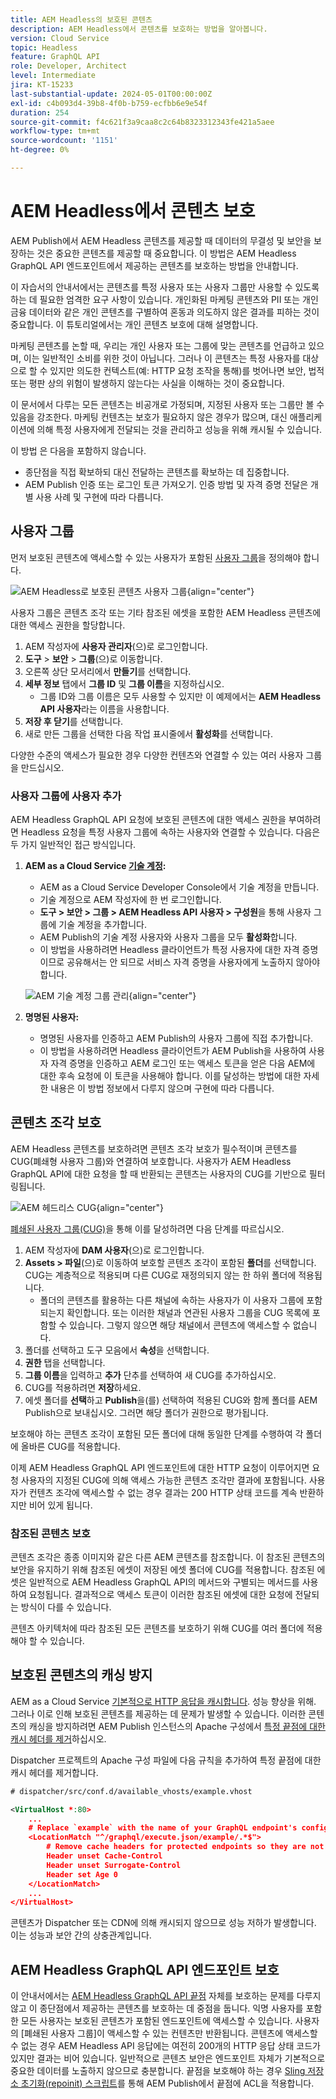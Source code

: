 ```yaml
---
title: AEM Headless의 보호된 콘텐츠
description: AEM Headless에서 콘텐츠를 보호하는 방법을 알아봅니다.
version: Cloud Service
topic: Headless
feature: GraphQL API
role: Developer, Architect
level: Intermediate
jira: KT-15233
last-substantial-update: 2024-05-01T00:00:00Z
exl-id: c4b093d4-39b8-4f0b-b759-ecfbb6e9e54f
duration: 254
source-git-commit: f4c621f3a9caa8c2c64b8323312343fe421a5aee
workflow-type: tm+mt
source-wordcount: '1151'
ht-degree: 0%

---
```


# AEM Headless에서 콘텐츠 보호

AEM Publish에서 AEM Headless 콘텐츠를 제공할 때 데이터의 무결성 및 보안을 보장하는 것은 중요한 콘텐츠를 제공할 때 중요합니다. 이 방법은 AEM Headless GraphQL API 엔드포인트에서 제공하는 콘텐츠를 보호하는 방법을 안내합니다.

이 자습서의 안내서에서는 콘텐츠를 특정 사용자 또는 사용자 그룹만 사용할 수 있도록 하는 데 필요한 엄격한 요구 사항이 있습니다. 개인화된 마케팅 콘텐츠와 PII 또는 개인 금융 데이터와 같은 개인 콘텐츠를 구별하여 혼동과 의도하지 않은 결과를 피하는 것이 중요합니다. 이 튜토리얼에서는 개인 콘텐츠 보호에 대해 설명합니다.

마케팅 콘텐츠를 논할 때, 우리는 개인 사용자 또는 그룹에 맞는 콘텐츠를 언급하고 있으며, 이는 일반적인 소비를 위한 것이 아닙니다. 그러나 이 콘텐츠는 특정 사용자를 대상으로 할 수 있지만 의도한 컨텍스트(예: HTTP 요청 조작을 통해)를 벗어나면 보안, 법적 또는 평판 상의 위험이 발생하지 않는다는 사실을 이해하는 것이 중요합니다.

이 문서에서 다루는 모든 콘텐츠는 비공개로 가정되며, 지정된 사용자 또는 그룹만 볼 수 있음을 강조한다. 마케팅 컨텐츠는 보호가 필요하지 않은 경우가 많으며, 대신 애플리케이션에 의해 특정 사용자에게 전달되는 것을 관리하고 성능을 위해 캐시될 수 있습니다.

이 방법 은 다음을 포함하지 않습니다.

- 종단점을 직접 확보하되 대신 전달하는 콘텐츠를 확보하는 데 집중합니다.
- AEM Publish 인증 또는 로그인 토큰 가져오기. 인증 방법 및 자격 증명 전달은 개별 사용 사례 및 구현에 따라 다릅니다.

## 사용자 그룹

먼저 보호된 콘텐츠에 액세스할 수 있는 사용자가 포함된 [사용자 그룹](https://experienceleague.adobe.com/en/docs/experience-manager-learn/cloud-service/accessing/aem-users-groups-and-permissions)을 정의해야 합니다.

![AEM Headless로 보호된 콘텐츠 사용자 그룹](./assets/protected-content/user-groups.png){align="center"}

사용자 그룹은 콘텐츠 조각 또는 기타 참조된 에셋을 포함한 AEM Headless 콘텐츠에 대한 액세스 권한을 할당합니다.

1. AEM 작성자에 **사용자 관리자**(으)로 로그인합니다.
1. **도구** > **보안** > **그룹**(으)로 이동합니다.
1. 오른쪽 상단 모서리에서 **만들기**&#x200B;를 선택합니다.
1. **세부 정보** 탭에서 **그룹 ID** 및 **그룹 이름**&#x200B;을 지정하십시오.
   - 그룹 ID와 그룹 이름은 모두 사용할 수 있지만 이 예제에서는 **AEM Headless API 사용자**&#x200B;라는 이름을 사용합니다.
1. **저장 후 닫기**&#x200B;를 선택합니다.
1. 새로 만든 그룹을 선택한 다음 작업 표시줄에서 **활성화**&#x200B;를 선택합니다.

다양한 수준의 액세스가 필요한 경우 다양한 컨텐츠와 연결할 수 있는 여러 사용자 그룹을 만드십시오.

### 사용자 그룹에 사용자 추가

AEM Headless GraphQL API 요청에 보호된 콘텐츠에 대한 액세스 권한을 부여하려면 Headless 요청을 특정 사용자 그룹에 속하는 사용자와 연결할 수 있습니다. 다음은 두 가지 일반적인 접근 방식입니다.

1. **AEM as a Cloud Service [기술 계정](https://experienceleague.adobe.com/en/docs/experience-manager-learn/getting-started-with-aem-headless/authentication/service-credentials):**
   - AEM as a Cloud Service Developer Console에서 기술 계정을 만듭니다.
   - 기술 계정으로 AEM 작성자에 한 번 로그인합니다.
   - **도구 > 보안 > 그룹 > AEM Headless API 사용자 > 구성원**&#x200B;을 통해 사용자 그룹에 기술 계정을 추가합니다.
   - AEM Publish의 기술 계정 사용자와 사용자 그룹을 모두 **활성화**&#x200B;합니다.
   - 이 방법을 사용하려면 Headless 클라이언트가 특정 사용자에 대한 자격 증명이므로 공유해서는 안 되므로 서비스 자격 증명을 사용자에게 노출하지 않아야 합니다.

   ![AEM 기술 계정 그룹 관리](./assets/protected-content/group-membership.png){align="center"}

2. **명명된 사용자:**
   - 명명된 사용자를 인증하고 AEM Publish의 사용자 그룹에 직접 추가합니다.
   - 이 방법을 사용하려면 Headless 클라이언트가 AEM Publish을 사용하여 사용자 자격 증명을 인증하고 AEM 로그인 또는 액세스 토큰을 얻은 다음 AEM에 대한 후속 요청에 이 토큰을 사용해야 합니다. 이를 달성하는 방법에 대한 자세한 내용은 이 방법 정보에서 다루지 않으며 구현에 따라 다릅니다.

## 콘텐츠 조각 보호

AEM Headless 콘텐츠를 보호하려면 콘텐츠 조각 보호가 필수적이며 콘텐츠를 CUG(폐쇄형 사용자 그룹)와 연결하여 보호합니다. 사용자가 AEM Headless GraphQL API에 대한 요청을 할 때 반환되는 콘텐츠는 사용자의 CUG를 기반으로 필터링됩니다.

![AEM 헤드리스 CUG](./assets/protected-content/cugs.png){align="center"}

[폐쇄된 사용자 그룹(CUG)](https://experienceleague.adobe.com/en/docs/experience-manager-learn/assets/advanced/closed-user-groups)을 통해 이를 달성하려면 다음 단계를 따르십시오.

1. AEM 작성자에 **DAM 사용자**(으)로 로그인합니다.
2. **Assets > 파일**(으)로 이동하여 보호할 콘텐츠 조각이 포함된 **폴더**&#x200B;를 선택합니다. CUG는 계층적으로 적용되며 다른 CUG로 재정의되지 않는 한 하위 폴더에 적용됩니다.
   - 폴더의 콘텐츠를 활용하는 다른 채널에 속하는 사용자가 이 사용자 그룹에 포함되는지 확인합니다. 또는 이러한 채널과 연관된 사용자 그룹을 CUG 목록에 포함할 수 있습니다. 그렇지 않으면 해당 채널에서 콘텐츠에 액세스할 수 없습니다.
3. 폴더를 선택하고 도구 모음에서 **속성**&#x200B;을 선택합니다.
4. **권한** 탭을 선택합니다.
5. **그룹 이름**&#x200B;을 입력하고 **추가** 단추를 선택하여 새 CUG를 추가하십시오.
6. CUG를 적용하려면 **저장**&#x200B;하세요.
7. 에셋 폴더를 **선택**&#x200B;하고 **Publish**&#x200B;을(를) 선택하여 적용된 CUG와 함께 폴더를 AEM Publish으로 보내십시오. 그러면 해당 폴더가 권한으로 평가됩니다.

보호해야 하는 콘텐츠 조각이 포함된 모든 폴더에 대해 동일한 단계를 수행하여 각 폴더에 올바른 CUG를 적용합니다.

이제 AEM Headless GraphQL API 엔드포인트에 대한 HTTP 요청이 이루어지면 요청 사용자의 지정된 CUG에 의해 액세스 가능한 콘텐츠 조각만 결과에 포함됩니다. 사용자가 컨텐츠 조각에 액세스할 수 없는 경우 결과는 200 HTTP 상태 코드를 계속 반환하지만 비어 있게 됩니다.

### 참조된 콘텐츠 보호

콘텐츠 조각은 종종 이미지와 같은 다른 AEM 콘텐츠를 참조합니다. 이 참조된 콘텐츠의 보안을 유지하기 위해 참조된 에셋이 저장된 에셋 폴더에 CUG를 적용합니다. 참조된 에셋은 일반적으로 AEM Headless GraphQL API의 메서드와 구별되는 메서드를 사용하여 요청됩니다. 결과적으로 액세스 토큰이 이러한 참조된 에셋에 대한 요청에 전달되는 방식이 다를 수 있습니다.

콘텐츠 아키텍처에 따라 참조된 모든 콘텐츠를 보호하기 위해 CUG를 여러 폴더에 적용해야 할 수 있습니다.

## 보호된 콘텐츠의 캐싱 방지

AEM as a Cloud Service [기본적으로 HTTP 응답을 캐시합니다](https://experienceleague.adobe.com/en/docs/experience-manager-learn/cloud-service/caching/publish). 성능 향상을 위해. 그러나 이로 인해 보호된 콘텐츠를 제공하는 데 문제가 발생할 수 있습니다. 이러한 콘텐츠의 캐싱을 방지하려면 AEM Publish 인스턴스의 Apache 구성에서 [특정 끝점에 대한 캐시 헤더를 제거](https://experienceleague.adobe.com/en/docs/experience-manager-learn/cloud-service/caching/publish#how-to-customize-cache-rules-1)하십시오.

Dispatcher 프로젝트의 Apache 구성 파일에 다음 규칙을 추가하여 특정 끝점에 대한 캐시 헤더를 제거합니다.

```xml
# dispatcher/src/conf.d/available_vhosts/example.vhost

<VirtualHost *:80>
    ...
    # Replace `example` with the name of your GraphQL endpoint's configuration name.
    <LocationMatch "^/graphql/execute.json/example/.*$">
        # Remove cache headers for protected endpoints so they are not cached
        Header unset Cache-Control
        Header unset Surrogate-Control
        Header set Age 0
    </LocationMatch>
    ...
</VirtualHost>
```

콘텐츠가 Dispatcher 또는 CDN에 의해 캐시되지 않으므로 성능 저하가 발생합니다. 이는 성능과 보안 간의 상충관계입니다.

## AEM Headless GraphQL API 엔드포인트 보호

이 안내서에서는 [AEM Headless GraphQL API 끝점](https://experienceleague.adobe.com/en/docs/experience-manager-cloud-service/content/headless/graphql-api/graphql-endpoint) 자체를 보호하는 문제를 다루지 않고 이 종단점에서 제공하는 콘텐츠를 보호하는 데 중점을 둡니다. 익명 사용자를 포함한 모든 사용자는 보호된 콘텐츠가 포함된 엔드포인트에 액세스할 수 있습니다. 사용자의 [폐쇄된 사용자 그룹]이 액세스할 수 있는 컨텐츠만 반환됩니다. 콘텐츠에 액세스할 수 없는 경우 AEM Headless API 응답에는 여전히 200개의 HTTP 응답 상태 코드가 있지만 결과는 비어 있습니다. 일반적으로 콘텐츠 보안은 엔드포인트 자체가 기본적으로 중요한 데이터를 노출하지 않으므로 충분합니다. 끝점을 보호해야 하는 경우 [Sling 저장소 초기화(repoinit) 스크립트](https://sling.apache.org/documentation/bundles/repository-initialization.html#repoinit-parser-test-scenarios)를 통해 AEM Publish에서 끝점에 ACL을 적용합니다.
